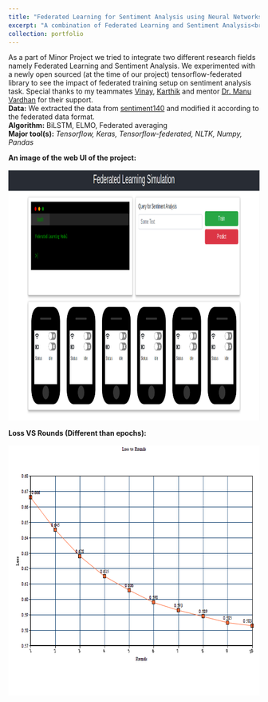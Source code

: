 ```yaml
---
title: "Federated Learning for Sentiment Analysis using Neural Networks"
excerpt: "A combination of Federated Learning and Sentiment Analysis<br/><img width='500' height='400' src='/images/FedL webUI.png'>"
collection: portfolio
---
```


As a part of Minor Project we tried to integrate two different research fields namely Federated Learning and Sentiment Analysis. We experimented with a newly open sourced (at the time of our project) tensorflow-federated library to see the impact of federated training setup on sentiment analysis task. Special thanks to my teammates [Vinay](https://www.linkedin.com/in/vinay-kornapalli-96b176127/), [Karthik](https://www.linkedin.com/in/karthik-reddy-889257130/) and mentor [Dr. Manu Vardhan](http://www.nitrr.ac.in/viewdetails.php?q=cs.mvardhan) for their support.<br>
**Data:** We extracted the data from [sentiment140](https://www.kaggle.com/kazanova/sentiment140) and modified it according to the federated data format.<br>
**Algorithm:** BiLSTM, ELMO, Federated averaging<br>
**Major tool(s):** *Tensorflow, Keras, Tensorflow-federated, NLTK, Numpy, Pandas*<br>

**An image of the web UI of the project:**<br><br>
<img width="100%" height="500" src='/images/FedL webUI.png'>

**Loss VS Rounds (Different than epochs):**<br><br>
<img width="100%" height="500" src='/images/FedL graph.png'>
